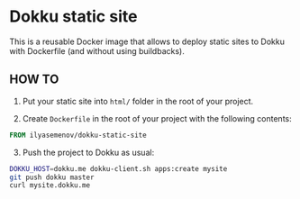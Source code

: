 # Dokku static site

This is a reusable Docker image that allows to deploy static sites to Dokku with Dockerfile (and without using buildbacks).

## HOW TO

1. Put your static site into `html/` folder in the root of your project.

2. Create `Dockerfile` in the root of your project with the following contents:

```Dockerfile
FROM ilyasemenov/dokku-static-site
```

3. Push the project to Dokku as usual:

```bash
DOKKU_HOST=dokku.me dokku-client.sh apps:create mysite
git push dokku master
curl mysite.dokku.me
```
